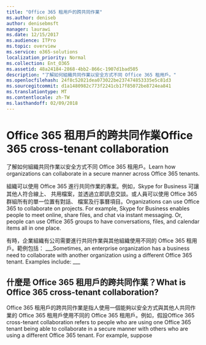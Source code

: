 ```yaml
---
title: "Office 365 租用戶的跨共同作業"
ms.author: deniseb
author: denisebmsft
manager: laurawi
ms.date: 12/15/2017
ms.audience: ITPro
ms.topic: overview
ms.service: o365-solutions
localization_priority: Normal
ms.collection: Ent_O365
ms.assetid: 48a24184-2868-4bb2-866c-1907d1bad505
description: "了解如何組織共同作業以安全方式不同 Office 365 租用戶。"
ms.openlocfilehash: 24f8c52021dea073022be237474853335e5c81d3
ms.sourcegitcommit: d1a1480982c773f2241cb17f85072be8724ea841
ms.translationtype: MT
ms.contentlocale: zh-TW
ms.lasthandoff: 02/09/2018
---
```

# <a name="office-365-cross-tenant-collaboration"></a><span data-ttu-id="b044a-103">Office 365 租用戶的跨共同作業</span><span class="sxs-lookup"><span data-stu-id="b044a-103">Office 365 cross-tenant collaboration</span></span>

<span data-ttu-id="b044a-104">了解如何組織共同作業以安全方式不同 Office 365 租用戶。</span><span class="sxs-lookup"><span data-stu-id="b044a-104">Learn how organizations can collaborate in a secure manner across Office 365 tenants.</span></span>
  
<span data-ttu-id="b044a-p101">組織可以使用 Office 365 進行共同作業的專案。例如，Skype for Business 可讓其他人符合線上、 共用檔案，並透過立即訊息交談。或人員可以使用 Office 365 群組所有的單一位置有對話、 檔案及行事曆項目。</span><span class="sxs-lookup"><span data-stu-id="b044a-p101">Organizations can use Office 365 to collaborate on projects. For example, Skype for Business enables people to meet online, share files, and chat via instant messaging. Or, people can use Office 365 groups to have conversations, files, and calendar items all in one place.</span></span>
  
<span data-ttu-id="b044a-p102">有時，企業組織有公司需要進行共同作業與其他組織使用不同的 Office 365 租用戶。範例包括： ___</span><span class="sxs-lookup"><span data-stu-id="b044a-p102">Sometimes, an enterprise organization has a business need to collaborate with another organization using a different Office 365 tenant. Examples include: ___</span></span>
  
## <a name="what-is-office-365-cross-tenant-collaboration"></a><span data-ttu-id="b044a-110">什麼是 Office 365 租用戶的跨共同作業？</span><span class="sxs-lookup"><span data-stu-id="b044a-110">What is Office 365 cross-tenant collaboration?</span></span>
<span data-ttu-id="b044a-111"><a name="whatisctc"> </a></span><span class="sxs-lookup"><span data-stu-id="b044a-111"></span></span>

<span data-ttu-id="b044a-p103">Office 365 租用戶的跨共同作業是指人使用一個能夠以安全方式與其他人共同作業的 Office 365 租用戶使用不同的 Office 365 租用戶。例如，假設</span><span class="sxs-lookup"><span data-stu-id="b044a-p103">Office 365 cross-tenant collaboration refers to people who are using one Office 365 tenant being able to collaborate in a secure manner with others who are using a different Office 365 tenant. For example, suppose</span></span> 
  


